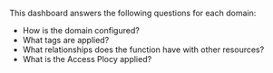 This dashboard answers the following questions for each domain:

- How is the domain configured?
- What tags are applied?
- What relationships does the function have with other resources?
- What is the Access Plocy applied?
